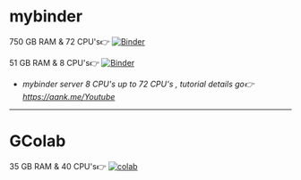 # mybinder
750 GB RAM & 72 CPU's👉 [![Binder](https://mybinder.org/badge_logo.svg)](https://mybinder.org/v2/git/https%3A%2F%2Fgithub.com%2Fa2nk%2Fnotebooks.git/0330010b119f55bae62310ea22b9b5c81a532c2c)

51 GB RAM & 8 CPU's👉 [![Binder](https://mybinder.org/badge_logo.svg)](https://mybinder.org/v2/git/https%3A%2F%2Fgithub.com%2Fa2nk%2Fnotebooks.git/main)

* _mybinder server 8 CPU's up to 72 CPU's , tutorial details go👉 https://aank.me/Youtube_

----------------------
# GColab
35 GB RAM & 40 CPU's👉 [![colab](https://colab.research.google.com/assets/colab-badge.svg)](https://colab.research.google.com/gist/a2nk/841353d6fe8efa8db345b338e4685b75/xrdp-with-40cpu.ipynb)
